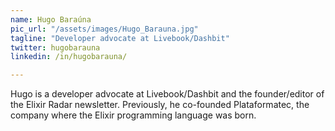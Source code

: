 ```yaml
---
name: Hugo Baraúna
pic_url: "/assets/images/Hugo_Barauna.jpg"
tagline: "Developer advocate at Livebook/Dashbit"
twitter: hugobarauna
linkedin: /in/hugobarauna/

---
```

Hugo is a developer advocate at Livebook/Dashbit and the founder/editor of the Elixir Radar newsletter. Previously, he co-founded Plataformatec, the company where the Elixir programming language was born.
